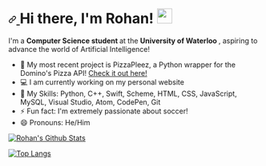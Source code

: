 <h1>
  <a id="user-content-hi-there-im-rohan-" class="anchor" aria-hidden="true" href="#hi-there-im-rohan-">
    <svg class="octicon octicon-link" viewBox="0 0 16 16" version="1.1" width="16" height="16" aria-hidden="true">
      <path fill-rule="evenodd" d="M7.775 3.275a.75.75 0 001.06 1.06l1.25-1.25a2 2 0 112.83 2.83l-2.5 2.5a2 2 0 01-2.83 0 .75.75 0 00-1.06 1.06 3.5 3.5 0 004.95 0l2.5-2.5a3.5 3.5 0 00-4.95-4.95l-1.25 1.25zm-4.69 9.64a2 2 0 010-2.83l2.5-2.5a2 2 0 012.83 0 .75.75 0 001.06-1.06 3.5 3.5 0 00-4.95 0l-2.5 2.5a3.5 3.5 0 004.95 4.95l1.25-1.25a.75.75 0 00-1.06-1.06l-1.25 1.25a2 2 0 01-2.83 0z">
      </path>
    </svg>
  </a> Hi there, I'm Rohan! <a target="_blank" rel="noopener noreferrer" href="https://raw.githubusercontent.com/MartinHeinz/MartinHeinz/master/wave.gif">
  <img src="https://raw.githubusercontent.com/MartinHeinz/MartinHeinz/master/wave.gif" width="30px" style="max-width:100%;">
  </a>
</h1>

<p> I'm a <b> Computer Science student </b> at the <b> University of Waterloo </b>, aspiring to advance the world of Artificial Intelligence! </p>

<ul>
  <li> 🍕 My most recent project is PizzaPleez, a Python wrapper for the Domino's Pizza API! <a href="https://github.com/rohanxminocha/PizzaPleez"> Check it out here! </a> </li>
  <li> 💻 I am currently working on my personal website </li>
  <li> 💬 My Skills: Python, C++, Swift, Scheme, HTML, CSS, JavaScript, MySQL, Visual Studio, Atom, CodePen, Git </li>
  <li> ⚡ Fun fact: I'm extremely passionate about soccer! </li>
  <li> 😄 Pronouns: He/Him </li>
</ul>

<p>
  <a href="https://github.com/anuraghazra/github-readme-stats"> <img src="https://github-readme-stats.vercel.app/api?username=rohanxminocha&theme=radical&hide=contribs,prs" alt="Rohan's Github Stats" style="max-width:100%;"> </a>
</p>

<p>
  <a href="https://github.com/anuraghazra/github-readme-stats"> <img src="https://github-readme-stats.vercel.app/api/top-langs/?username=rohanxminocha&theme=radical&layout=compact" alt="Top Langs" data-canonical-src="https://github-readme-stats.vercel.app/api/top-langs/?username=rohanxminocha&amp;layout=compact&amp;theme=radical&amp;langs_count=10" style="max-width:100%;"> </a>
</p>

<!--- rohanxminocha/rohanxminocha is a ✨ special ✨ repository because its `README.md` (this file) appears on your GitHub profile. You can click the Preview link to take a look at your changes. --->
